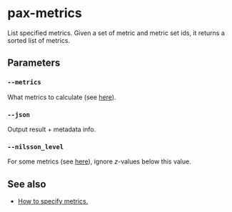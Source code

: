 # pax-metrics

List specified metrics.
Given a set of metric and metric set ids, it returns a sorted list of metrics.

## Parameters

### `--metrics`
What metrics to calculate (see [here](metrics-how-to-specify.md)).

### `--json`
Output result + metadata info.

### `--nilsson_level`
For some metrics (see [here](metrics-how-to-specify.md)), ignore *z*-values below this value.


## See also

- [How to specify metrics.](metrics-how-to-specify.md)
